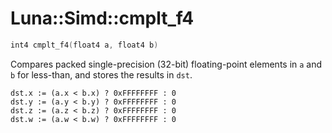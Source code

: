 # Luna::Simd::cmplt_f4

```c++
int4 cmplt_f4(float4 a, float4 b)
```

Compares packed single-precision (32-bit) floating-point elements in `a` and `b` for less-than, and stores the results in `dst`. 


```
dst.x := (a.x < b.x) ? 0xFFFFFFFF : 0
dst.y := (a.y < b.y) ? 0xFFFFFFFF : 0
dst.z := (a.z < b.z) ? 0xFFFFFFFF : 0
dst.w := (a.w < b.w) ? 0xFFFFFFFF : 0
```


